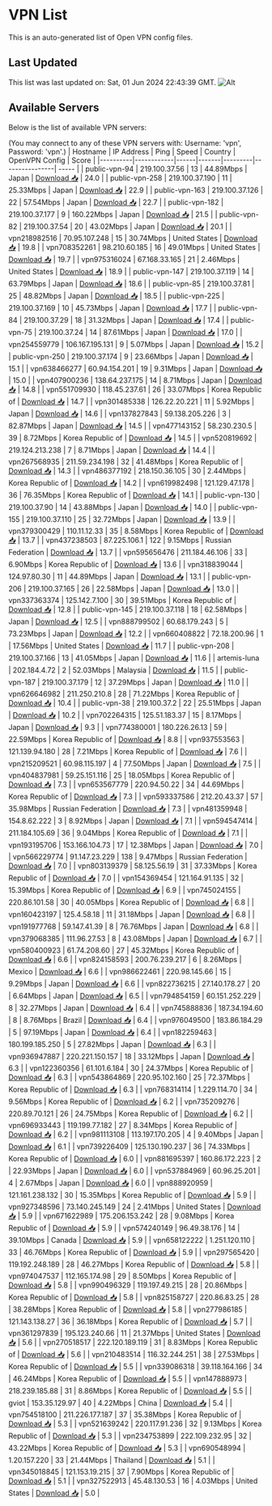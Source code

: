 # VPN List

This is an auto-generated list of Open VPN config files.

## Last Updated

This list was last updated on: Sat, 01 Jun 2024 22:43:39 GMT.
![Alt](https://repobeats.axiom.co/api/embed/186b98318ef1479477931607c1ad7d823f12451f.svg "Repobeats analytics image")

## Available Servers

Below is the list of available VPN servers:

(You may connect to any of these VPN servers with: Username: 'vpn', Password: 'vpn'.)
| Hostname | IP Address | Ping | Speed | Country | OpenVPN Config | Score |
|----------|------------|------|-------|---------|----------------| ----- |
| public-vpn-94 | 219.100.37.56 | 13 | 44.89Mbps | Japan | [Download 📥](./configs/server_0_JP.ovpn) | 24.0 |
| public-vpn-258 | 219.100.37.190 | 11 | 25.33Mbps | Japan | [Download 📥](./configs/server_1_JP.ovpn) | 22.9 |
| public-vpn-163 | 219.100.37.126 | 22 | 57.54Mbps | Japan | [Download 📥](./configs/server_2_JP.ovpn) | 22.7 |
| public-vpn-182 | 219.100.37.177 | 9 | 160.22Mbps | Japan | [Download 📥](./configs/server_3_JP.ovpn) | 21.5 |
| public-vpn-82 | 219.100.37.54 | 20 | 43.02Mbps | Japan | [Download 📥](./configs/server_4_JP.ovpn) | 20.1 |
| vpn218982516 | 70.95.107.248 | 15 | 30.74Mbps | United States | [Download 📥](./configs/server_5_US.ovpn) | 19.8 |
| vpn708352261 | 98.210.60.185 | 16 | 49.01Mbps | United States | [Download 📥](./configs/server_6_US.ovpn) | 19.7 |
| vpn975316024 | 67.168.33.165 | 21 | 2.46Mbps | United States | [Download 📥](./configs/server_7_US.ovpn) | 18.9 |
| public-vpn-147 | 219.100.37.119 | 14 | 63.79Mbps | Japan | [Download 📥](./configs/server_8_JP.ovpn) | 18.6 |
| public-vpn-85 | 219.100.37.81 | 25 | 48.82Mbps | Japan | [Download 📥](./configs/server_9_JP.ovpn) | 18.5 |
| public-vpn-225 | 219.100.37.169 | 10 | 45.73Mbps | Japan | [Download 📥](./configs/server_10_JP.ovpn) | 17.7 |
| public-vpn-84 | 219.100.37.29 | 18 | 31.32Mbps | Japan | [Download 📥](./configs/server_11_JP.ovpn) | 17.4 |
| public-vpn-75 | 219.100.37.24 | 14 | 87.61Mbps | Japan | [Download 📥](./configs/server_12_JP.ovpn) | 17.0 |
| vpn254559779 | 106.167.195.131 | 9 | 5.07Mbps | Japan | [Download 📥](./configs/server_13_JP.ovpn) | 15.2 |
| public-vpn-250 | 219.100.37.174 | 9 | 23.66Mbps | Japan | [Download 📥](./configs/server_14_JP.ovpn) | 15.1 |
| vpn638466277 | 60.94.154.201 | 19 | 9.31Mbps | Japan | [Download 📥](./configs/server_15_JP.ovpn) | 15.0 |
| vpn407900236 | 138.64.237.175 | 14 | 8.71Mbps | Japan | [Download 📥](./configs/server_16_JP.ovpn) | 14.8 |
| vpn551709930 | 118.45.237.61 | 26 | 33.07Mbps | Korea Republic of | [Download 📥](./configs/server_17_KR.ovpn) | 14.7 |
| vpn301485338 | 126.22.20.221 | 11 | 5.92Mbps | Japan | [Download 📥](./configs/server_18_JP.ovpn) | 14.6 |
| vpn137827843 | 59.138.205.226 | 3 | 82.87Mbps | Japan | [Download 📥](./configs/server_19_JP.ovpn) | 14.5 |
| vpn477143152 | 58.230.230.5 | 39 | 8.72Mbps | Korea Republic of | [Download 📥](./configs/server_20_KR.ovpn) | 14.5 |
| vpn520819692 | 219.124.213.238 | 7 | 8.71Mbps | Japan | [Download 📥](./configs/server_21_JP.ovpn) | 14.4 |
| vpn267568935 | 211.59.234.198 | 32 | 41.48Mbps | Korea Republic of | [Download 📥](./configs/server_22_KR.ovpn) | 14.3 |
| vpn486377192 | 218.150.36.105 | 30 | 2.44Mbps | Korea Republic of | [Download 📥](./configs/server_23_KR.ovpn) | 14.2 |
| vpn619982498 | 121.129.47.178 | 36 | 76.35Mbps | Korea Republic of | [Download 📥](./configs/server_24_KR.ovpn) | 14.1 |
| public-vpn-130 | 219.100.37.90 | 14 | 43.88Mbps | Japan | [Download 📥](./configs/server_25_JP.ovpn) | 14.0 |
| public-vpn-155 | 219.100.37.110 | 25 | 32.72Mbps | Japan | [Download 📥](./configs/server_26_JP.ovpn) | 13.9 |
| vpn379300429 | 110.11.12.33 | 35 | 8.58Mbps | Korea Republic of | [Download 📥](./configs/server_27_KR.ovpn) | 13.7 |
| vpn437238503 | 87.225.106.1 | 122 | 9.15Mbps | Russian Federation | [Download 📥](./configs/server_28_RU.ovpn) | 13.7 |
| vpn595656476 | 211.184.46.106 | 33 | 6.90Mbps | Korea Republic of | [Download 📥](./configs/server_29_KR.ovpn) | 13.6 |
| vpn318839044 | 124.97.80.30 | 11 | 44.89Mbps | Japan | [Download 📥](./configs/server_30_JP.ovpn) | 13.1 |
| public-vpn-206 | 219.100.37.165 | 26 | 22.58Mbps | Japan | [Download 📥](./configs/server_31_JP.ovpn) | 13.0 |
| vpn337363374 | 125.142.7.100 | 30 | 39.51Mbps | Korea Republic of | [Download 📥](./configs/server_32_KR.ovpn) | 12.8 |
| public-vpn-145 | 219.100.37.118 | 18 | 62.58Mbps | Japan | [Download 📥](./configs/server_33_JP.ovpn) | 12.5 |
| vpn888799502 | 60.68.179.243 | 5 | 73.23Mbps | Japan | [Download 📥](./configs/server_34_JP.ovpn) | 12.2 |
| vpn660408822 | 72.18.200.96 | 1 | 17.56Mbps | United States | [Download 📥](./configs/server_35_US.ovpn) | 11.7 |
| public-vpn-208 | 219.100.37.166 | 13 | 41.05Mbps | Japan | [Download 📥](./configs/server_36_JP.ovpn) | 11.6 |
| artemis-luna | 202.184.4.72 | 2 | 52.03Mbps | Malaysia | [Download 📥](./configs/server_37_MY.ovpn) | 11.5 |
| public-vpn-187 | 219.100.37.179 | 12 | 37.29Mbps | Japan | [Download 📥](./configs/server_38_JP.ovpn) | 11.0 |
| vpn626646982 | 211.250.210.8 | 28 | 71.22Mbps | Korea Republic of | [Download 📥](./configs/server_39_KR.ovpn) | 10.4 |
| public-vpn-38 | 219.100.37.2 | 22 | 25.51Mbps | Japan | [Download 📥](./configs/server_40_JP.ovpn) | 10.2 |
| vpn702264315 | 125.51.183.37 | 15 | 8.17Mbps | Japan | [Download 📥](./configs/server_41_JP.ovpn) | 9.3 |
| vpn774380001 | 180.226.26.13 | 59 | 22.59Mbps | Korea Republic of | [Download 📥](./configs/server_42_KR.ovpn) | 8.8 |
| vpn937553563 | 121.139.94.180 | 28 | 7.21Mbps | Korea Republic of | [Download 📥](./configs/server_43_KR.ovpn) | 7.6 |
| vpn215209521 | 60.98.115.197 | 4 | 77.50Mbps | Japan | [Download 📥](./configs/server_44_JP.ovpn) | 7.5 |
| vpn404837981 | 59.25.151.116 | 25 | 18.05Mbps | Korea Republic of | [Download 📥](./configs/server_45_KR.ovpn) | 7.3 |
| vpn653567779 | 220.94.50.22 | 34 | 44.69Mbps | Korea Republic of | [Download 📥](./configs/server_46_KR.ovpn) | 7.3 |
| vpn593337586 | 212.20.43.37 | 57 | 35.98Mbps | Russian Federation | [Download 📥](./configs/server_47_RU.ovpn) | 7.3 |
| vpn481359948 | 154.8.62.222 | 3 | 8.92Mbps | Japan | [Download 📥](./configs/server_48_JP.ovpn) | 7.1 |
| vpn594547414 | 211.184.105.69 | 36 | 9.04Mbps | Korea Republic of | [Download 📥](./configs/server_49_KR.ovpn) | 7.1 |
| vpn193195706 | 153.166.104.73 | 17 | 12.38Mbps | Japan | [Download 📥](./configs/server_50_JP.ovpn) | 7.0 |
| vpn566229774 | 91.147.23.229 | 138 | 9.47Mbps | Russian Federation | [Download 📥](./configs/server_51_RU.ovpn) | 7.0 |
| vpn803139379 | 58.125.56.19 | 31 | 37.33Mbps | Korea Republic of | [Download 📥](./configs/server_52_KR.ovpn) | 7.0 |
| vpn154369454 | 121.164.91.135 | 32 | 15.39Mbps | Korea Republic of | [Download 📥](./configs/server_53_KR.ovpn) | 6.9 |
| vpn745024155 | 220.86.101.58 | 30 | 40.05Mbps | Korea Republic of | [Download 📥](./configs/server_54_KR.ovpn) | 6.8 |
| vpn160423197 | 125.4.58.18 | 11 | 31.18Mbps | Japan | [Download 📥](./configs/server_55_JP.ovpn) | 6.8 |
| vpn191977768 | 59.147.41.39 | 8 | 76.76Mbps | Japan | [Download 📥](./configs/server_56_JP.ovpn) | 6.8 |
| vpn379068385 | 111.96.27.53 | 8 | 43.08Mbps | Japan | [Download 📥](./configs/server_57_JP.ovpn) | 6.7 |
| vpn580400923 | 61.74.208.60 | 27 | 45.32Mbps | Korea Republic of | [Download 📥](./configs/server_58_KR.ovpn) | 6.6 |
| vpn824158593 | 200.76.239.217 | 6 | 8.26Mbps | Mexico | [Download 📥](./configs/server_59_MX.ovpn) | 6.6 |
| vpn986622461 | 220.98.145.66 | 15 | 9.29Mbps | Japan | [Download 📥](./configs/server_60_JP.ovpn) | 6.6 |
| vpn822736215 | 27.140.178.27 | 20 | 6.64Mbps | Japan | [Download 📥](./configs/server_61_JP.ovpn) | 6.5 |
| vpn794854159 | 60.151.252.229 | 8 | 32.27Mbps | Japan | [Download 📥](./configs/server_62_JP.ovpn) | 6.4 |
| vpn745888836 | 187.34.194.60 | 8 | 8.76Mbps | Brazil | [Download 📥](./configs/server_63_BR.ovpn) | 6.4 |
| vpn976049500 | 183.86.184.29 | 5 | 97.19Mbps | Japan | [Download 📥](./configs/server_64_JP.ovpn) | 6.4 |
| vpn182259463 | 180.199.185.250 | 5 | 27.82Mbps | Japan | [Download 📥](./configs/server_65_JP.ovpn) | 6.3 |
| vpn936947887 | 220.221.150.157 | 18 | 33.12Mbps | Japan | [Download 📥](./configs/server_66_JP.ovpn) | 6.3 |
| vpn122360356 | 61.101.6.184 | 30 | 24.37Mbps | Korea Republic of | [Download 📥](./configs/server_67_KR.ovpn) | 6.3 |
| vpn543864869 | 220.95.102.160 | 25 | 72.37Mbps | Korea Republic of | [Download 📥](./configs/server_68_KR.ovpn) | 6.3 |
| vpn768314114 | 1.229.114.70 | 34 | 9.56Mbps | Korea Republic of | [Download 📥](./configs/server_69_KR.ovpn) | 6.2 |
| vpn735209276 | 220.89.70.121 | 26 | 24.75Mbps | Korea Republic of | [Download 📥](./configs/server_70_KR.ovpn) | 6.2 |
| vpn696933443 | 119.199.77.182 | 27 | 8.34Mbps | Korea Republic of | [Download 📥](./configs/server_71_KR.ovpn) | 6.2 |
| vpn981113108 | 113.197.170.205 | 4 | 9.40Mbps | Japan | [Download 📥](./configs/server_72_JP.ovpn) | 6.1 |
| vpn739226409 | 125.130.190.237 | 36 | 74.33Mbps | Korea Republic of | [Download 📥](./configs/server_73_KR.ovpn) | 6.0 |
| vpn881695397 | 160.86.172.223 | 2 | 22.93Mbps | Japan | [Download 📥](./configs/server_74_JP.ovpn) | 6.0 |
| vpn537884969 | 60.96.25.201 | 4 | 2.67Mbps | Japan | [Download 📥](./configs/server_75_JP.ovpn) | 6.0 |
| vpn888920959 | 121.161.238.132 | 30 | 15.35Mbps | Korea Republic of | [Download 📥](./configs/server_76_KR.ovpn) | 5.9 |
| vpn927348596 | 73.140.245.149 | 24 | 2.41Mbps | United States | [Download 📥](./configs/server_77_US.ovpn) | 5.9 |
| vpn671622989 | 175.206.153.242 | 28 | 9.08Mbps | Korea Republic of | [Download 📥](./configs/server_78_KR.ovpn) | 5.9 |
| vpn574240149 | 96.49.38.176 | 14 | 39.10Mbps | Canada | [Download 📥](./configs/server_79_CA.ovpn) | 5.9 |
| vpn658122222 | 1.251.120.110 | 33 | 46.76Mbps | Korea Republic of | [Download 📥](./configs/server_80_KR.ovpn) | 5.9 |
| vpn297565420 | 119.192.248.189 | 28 | 46.27Mbps | Korea Republic of | [Download 📥](./configs/server_81_KR.ovpn) | 5.8 |
| vpn974047537 | 112.165.174.98 | 29 | 8.50Mbps | Korea Republic of | [Download 📥](./configs/server_82_KR.ovpn) | 5.8 |
| vpn990496329 | 119.197.49.215 | 28 | 20.86Mbps | Korea Republic of | [Download 📥](./configs/server_83_KR.ovpn) | 5.8 |
| vpn825158727 | 220.86.83.25 | 28 | 38.28Mbps | Korea Republic of | [Download 📥](./configs/server_84_KR.ovpn) | 5.8 |
| vpn277986185 | 121.143.138.27 | 36 | 36.18Mbps | Korea Republic of | [Download 📥](./configs/server_85_KR.ovpn) | 5.7 |
| vpn361297839 | 195.123.240.66 | 11 | 21.37Mbps | United States | [Download 📥](./configs/server_86_US.ovpn) | 5.6 |
| vpn270518517 | 222.120.189.119 | 31 | 8.83Mbps | Korea Republic of | [Download 📥](./configs/server_87_KR.ovpn) | 5.6 |
| vpn210483514 | 116.32.244.251 | 38 | 27.53Mbps | Korea Republic of | [Download 📥](./configs/server_88_KR.ovpn) | 5.5 |
| vpn339086318 | 39.118.164.166 | 34 | 46.24Mbps | Korea Republic of | [Download 📥](./configs/server_89_KR.ovpn) | 5.5 |
| vpn147888973 | 218.239.185.88 | 31 | 8.86Mbps | Korea Republic of | [Download 📥](./configs/server_90_KR.ovpn) | 5.5 |
| gviot | 153.35.129.97 | 40 | 4.22Mbps | China | [Download 📥](./configs/server_91_CN.ovpn) | 5.4 |
| vpn754518100 | 211.226.177.187 | 37 | 35.38Mbps | Korea Republic of | [Download 📥](./configs/server_92_KR.ovpn) | 5.3 |
| vpn521639242 | 220.117.91.236 | 32 | 9.13Mbps | Korea Republic of | [Download 📥](./configs/server_93_KR.ovpn) | 5.3 |
| vpn234753899 | 222.109.232.95 | 32 | 43.22Mbps | Korea Republic of | [Download 📥](./configs/server_94_KR.ovpn) | 5.3 |
| vpn690548994 | 1.20.157.220 | 33 | 21.44Mbps | Thailand | [Download 📥](./configs/server_95_TH.ovpn) | 5.1 |
| vpn345018845 | 121.153.19.215 | 37 | 7.90Mbps | Korea Republic of | [Download 📥](./configs/server_96_KR.ovpn) | 5.1 |
| vpn327522913 | 45.48.130.53 | 16 | 4.03Mbps | United States | [Download 📥](./configs/server_97_US.ovpn) | 5.0 |
